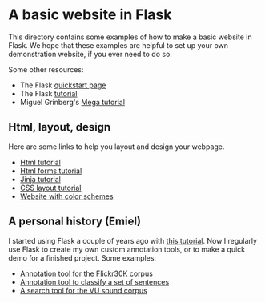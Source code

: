 # A basic website in Flask

This directory contains some examples of how to make a basic website in Flask.
We hope that these examples are helpful to set up your own demonstration website,
if you ever need to do so.

Some other resources:
* The Flask [quickstart page](http://flask.pocoo.org/docs/latest/quickstart/)
* The Flask [tutorial](http://flask.pocoo.org/docs/0.11/tutorial/)
* Miguel Grinberg's [Mega tutorial](http://blog.miguelgrinberg.com/post/the-flask-mega-tutorial-part-i-hello-world)

## Html, layout, design

Here are some links to help you layout and design your webpage.

* [Html tutorial](http://htmldog.com/guides/html/beginner/)
* [Html forms tutorial](https://developer.mozilla.org/en-US/docs/Web/Guide/HTML/Forms)
* [Jinja tutorial](http://jinja.pocoo.org/docs/dev/templates/)
* [CSS layout tutorial](http://learnlayout.com/)
* [Website with color schemes](http://www.colorcombos.com/)

## A personal history (Emiel)

I started using Flask a couple of years ago with [this tutorial](https://github.com/bev-a-tron/MyFlaskTutorial).
Now I regularly use Flask to create my own custom annotation tools, or to make a
quick demo for a finished project. Some examples:

* [Annotation tool for the Flickr30K corpus](https://github.com/evanmiltenburg/Flickr30k-Image-Viewer)
* [Annotation tool to classify a set of sentences](https://github.com/evanmiltenburg/annotating-negations)
* [A search tool for the VU sound corpus](https://github.com/evanmiltenburg/SoundBrowser)
